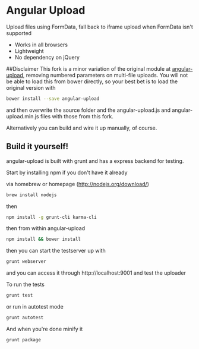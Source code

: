 # Angular Upload
Upload files using FormData, fall back to iframe upload when FormData isn't supported

 - Works in all browsers
 - Lightweight
 - No dependency on jQuery

##Disclaimer
This fork is a minor variation of the original module at [angular-upload](https://github.com/leon/angular-upload), removing numbered parameters on multi-file uploads.
You will not be able to load this from bower directly, so your best bet is to load the original version
with
```sh
bower install --save angular-upload
```
and then overwrite the source folder and the angular-upload.js and angular-upload.min.js files with those from this fork.


Alternatively you can build and wire it up manually, of course.

## Build it yourself!
angular-upload is built with grunt and has a express backend for testing.

Start by installing npm if you don't have it already

via homebrew or homepage (http://nodejs.org/download/)
```sh
brew install nodejs
```
then
```sh
npm install -g grunt-cli karma-cli
```
then from within angular-upload
```sh
npm install && bower install
```
then you can start the testserver up with
```sh
grunt webserver
```

and you can access it through http://localhost:9001 and test the uploader

To run the tests
```sh
grunt test
```

or run in autotest mode

```sh
grunt autotest
```

And when you're done minify it
```sh
grunt package
```
